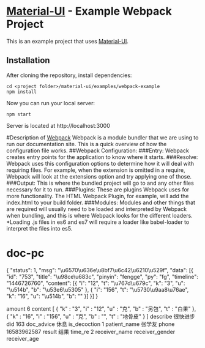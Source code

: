 # [Material-UI](http://callemall.github.io/material-ui/) - Example Webpack Project

This is an example project that uses [Material-UI](http://callemall.github.io/material-ui/).

## Installation
After cloning the repository, install dependencies:
```
cd <project folder>/material-ui/examples/webpack-example
npm install
```

Now you can run your local server:
```
npm start
```
Server is located at http://localhost:3000

#Description of [Webpack](http://webpack.github.io/docs/)
Webpack is a module bundler that we are using to run our documentation site. This is a quick overview of how the configuration file works.
##Webpack Configuration:
###Entry:
Webpack creates entry points for the application to know where it starts.
###Resolve:
Webpack uses this configuration options to determine how it will deal with requiring files. For example, when the extension is omitted in a require, Webpack will look at the extensions option and try applying one of those.
###Output:
This is where the bundled project will go to and any other files necessary for it to run.
###Plugins:
These are plugins Webpack uses for more functionality. The HTML Webpack Plugin, for example, will add the index.html to your build folder.
###Modules:
Modules and other things that are required will usually need to be loaded and interpreted by Webpack when bundling, and this is where Webpack looks for the different loaders.
*Loading .js files in es6 and es7 will require a loader like babel-loader to interpret the files into es5.
# doc-pc


{
	"status": 1,
	"msg": "\u6570\u636e\u8bf7\u6c42\u6210\u529f",
	"data": [{
		"id": "753",
		"title": "\u98ce\u683c",
		"pinyin": "fengge",
		"py": "fg",
		"timeline": "1446726760",
		"content": [{
			"i": "12",
			"t": "\u767d\u679c",
			"k": "3",
			"u": "\u514b",
			"b": "\u53e6\u5305"
		}, {
			"i": "156",
			"t": "\u5730\u9aa8\u76ae",
			"k": "16",
			"u": "\u514b",
			"b": ""
		}]
	}]
}


amount	6
content	[
  {
    "k" : "3",
    "i" : "12",
    "u" : "克",
    "b" : "另包",
    "t" : "白果"
  },
  {
    "k" : "16",
    "i" : "156",
    "u" : "克",
    "b" : "",
    "t" : "地骨皮"
  }
]
describe	很快进步
did	163
doc_advice	休息
is_decoction	1
patient_name	张学友
phone	16583962587
result	结果
time_re	2
receiver_name
receiver_gender
receiver_age
